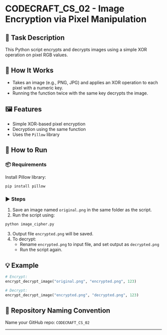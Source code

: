 # CODECRAFT_CS_02 - Image Encryption via Pixel Manipulation

## 📝 Task Description
This Python script encrypts and decrypts images using a simple XOR operation on pixel RGB values.

## 🔐 How It Works
- Takes an image (e.g., PNG, JPG) and applies an XOR operation to each pixel with a numeric key.
- Running the function twice with the same key decrypts the image.

## 🖼️ Features
- Simple XOR-based pixel encryption
- Decryption using the same function
- Uses the `Pillow` library

## 🚀 How to Run

### 📦 Requirements
Install Pillow library:
```bash
pip install pillow
```

### ▶️ Steps
1. Save an image named `original.png` in the same folder as the script.
2. Run the script using:
```bash
python image_cipher.py
```

3. Output file `encrypted.png` will be saved.
4. To decrypt:
   - Rename `encrypted.png` to input file, and set output as `decrypted.png`
   - Run the script again.

## 💡 Example
```python
# Encrypt:
encrypt_decrypt_image("original.png", "encrypted.png", 123)

# Decrypt:
encrypt_decrypt_image("encrypted.png", "decrypted.png", 123)
```

## 📁 Repository Naming Convention
Name your GitHub repo: `CODECRAFT_CS_02`

---
